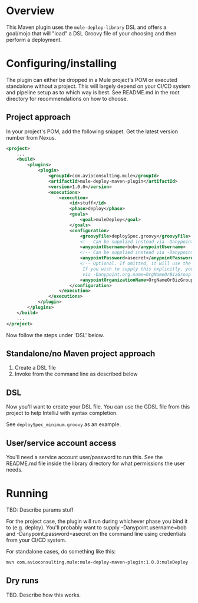 # Overview

This Maven plugin uses the `mule-deploy-library` DSL and offers a goal/mojo that will "load" a DSL Groovy file of your choosing and then perform a deployment.

# Configuring/installing

The plugin can either be dropped in a Mule project's POM or executed standalone without a project. This will largely depend on your CI/CD system and pipeline setup as to which way is best. See README.md in the root directory for recommendations on how to choose.

## Project approach

In your project's POM, add the following snippet. Get the latest version number from Nexus.

```xml
<project>
    ...
    <build>
        <plugins>
            <plugin>
                <groupId>com.avioconsulting.mule</groupId>
                <artifactId>mule-deploy-maven-plugin</artifactId>
                <version>1.0.0</version>
                <executions>
                    <execution>
                        <id>stuff</id>
                        <phase>deploy</phase>
                        <goals>
                            <goal>muleDeploy</goal>
                        </goals>
                        <configuration>
                            <groovyFile>deploySpec.groovy</groovyFile>
                            <!-- Can be supplied instead via -Danypoint.username=bob on the command line -->
                            <anypointUsername>bob</anypointUsername>
                            <!-- Can be supplied instead via -Danypoint.password=asecret on the command line -->
                            <anypointPassword>asecret</anypointPassword>
                            <!-- Optional. If omitted, it will use the default org or business group for the user
                             If you wish to supply this explicitly, you can either do it here like this or
                             via -Danypoint.org.name=OrgNameOrBizGroup -->
                            <anypointOrganizationName>OrgNameOrBizGroup</anypointOrganizationName>
                        </configuration>
                    </execution>
                </executions>
            </plugin>
        </plugins>
    </build>
    ...
</project>
```

Now follow the steps under 'DSL' below.

## Standalone/no Maven project approach

1. Create a DSL file
2. Invoke from the command line as described below

## DSL

Now you'll want to create your DSL file. You can use the GDSL file from this project to help IntelliJ with syntax completion.

See `deploySpec_minimum.groovy` as an example.

## User/service account access

You'll need a service account user/password to run this. See the README.md file inside the library directory for what permissions the user needs.

# Running

TBD: Describe params stuff

For the project case, the plugin will run during whichever phase you bind it to (e.g. deploy). You'll probably want to supply -Danypoint.username=bob and -Danypoint.password=asecret on the command line using credentials from your CI/CD system.

For standalone cases, do something like this:

```sh
mvn com.avioconsulting.mule:mule-deploy-maven-plugin:1.0.0:muleDeploy -Dgroovy.file=deploySpec_minimum.groovy -Denvironment=DEV -Danypoint.username=bob -Danypoint.password=asecret
```

## Dry runs

TBD. Describe how this works.
